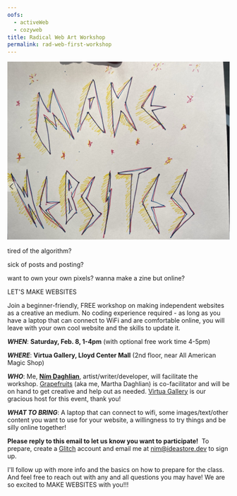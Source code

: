 ```yaml
---
oofs:
  - activeWeb
  - cozyweb
title: Radical Web Art Workshop
permalink: rad-web-first-workshop
---
```


![A colorful flyer that says MAKE WEBSITES](/assets/notes/radweb-flyer.jpeg)


tired of the algorithm?

sick of posts and posting?

want to own your own pixels? wanna make a zine but online?

LET'S MAKE WEBSITES 

Join a beginner-friendly, FREE workshop on making independent websites as a creative an medium. No coding experience required - as long as you have a laptop that can connect to WiFi and are comfortable online, you will leave with your own cool website and the skills to update it.


_**WHEN**_: **Saturday, Feb. 8, 1-4pm** (with optional free work time 4-5pm)

_**WHERE**_: **Virtua Gallery, Lloyd Center Mall** (2nd floor, near All American Magic Shop)


_**WHO**_: Me, **[Ním Daghlian](https://www.mmmx.cloud/me)**, artist/writer/developer, will facilitate the workshop. [Grapefruits](https://www.marthadaghlian.com/grapefruits-art-space) (aka me, Martha Daghlian) is co-facilitator and will be on hand to get creative and help out as needed. [Virtua Gallery](https://www.instagram.com/virtua_gal/) is our gracious host for this event, thank you!


**_WHAT TO BRING_**: A laptop that can connect to wifi, some images/text/other content you want to use for your website, a willingness to try things and be silly online together!

  

**Please reply to this email to let us know you want to participate!** 
To prepare, create a [Glitch](https://glitch.com/) account and email me at nim@ideastore.dev to sign up.

 I'll follow up with more info and the basics on how to prepare for the class. And feel free to reach out with any and all questions you may have! We are so excited to MAKE WEBSITES with you!!!

